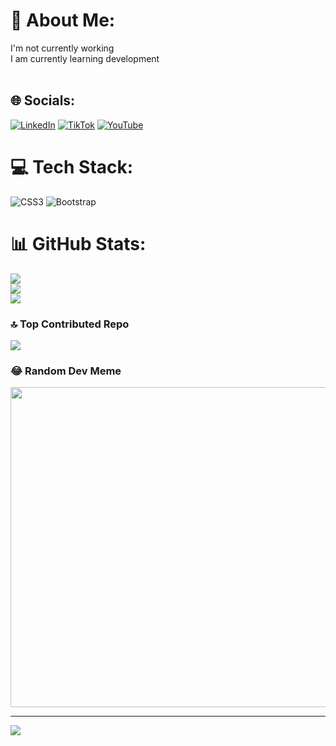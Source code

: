 # 💫 About Me:
I'm not currently working<br>I am currently learning development<br><br>


## 🌐 Socials:
[![LinkedIn](https://img.shields.io/badge/LinkedIn-%230077B5.svg?logo=linkedin&logoColor=white)](https://linkedin.com/in/https://www.linkedin.com/in/cristian-montes-8a4943250?lipi=urn%3Ali%3Apage%3Ad_flagship3_profile_view_base_contact_details%3BzvuISCyUT1mIzyxhS3ZPWg%3D%3D) [![TikTok](https://img.shields.io/badge/TikTok-%23000000.svg?logo=TikTok&logoColor=white)](https://tiktok.com/@mrretter) [![YouTube](https://img.shields.io/badge/YouTube-%23FF0000.svg?logo=YouTube&logoColor=white)](https://youtube.com/@MrRetter) 

# 💻 Tech Stack:
![CSS3](https://img.shields.io/badge/css3-%231572B6.svg?style=for-the-badge&logo=css3&logoColor=white) ![Bootstrap](https://img.shields.io/badge/bootstrap-%23563D7C.svg?style=for-the-badge&logo=bootstrap&logoColor=white)
# 📊 GitHub Stats:
![](https://github-readme-stats.vercel.app/api?username=MrRetter&theme=radical&hide_border=false&include_all_commits=false&count_private=false)<br/>
![](https://github-readme-streak-stats.herokuapp.com/?user=MrRetter&theme=radical&hide_border=false)<br/>
![](https://github-readme-stats.vercel.app/api/top-langs/?username=MrRetter&theme=radical&hide_border=false&include_all_commits=false&count_private=false&layout=compact)

### 🔝 Top Contributed Repo
![](https://github-contributor-stats.vercel.app/api?username=MrRetter&limit=5&theme=dark&combine_all_yearly_contributions=true)

### 😂 Random Dev Meme
<img src="https://rm.up.railway.app/" width="512px"/>

---
[![](https://visitcount.itsvg.in/api?id=MrRetter&icon=0&color=0)](https://visitcount.itsvg.in)

<!-- Proudly created with GPRM ( https://gprm.itsvg.in ) -->
